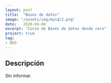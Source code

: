 ```yaml
---
layout: post
title:  "Bases de datos"
image: "/assets/img/mysql2.png"
date:   2020-04-08
excerpt: "Curso de Bases de datos desde cero"
project: true
tag:
- BDD
---
```


## Descripción

Sin informar.
